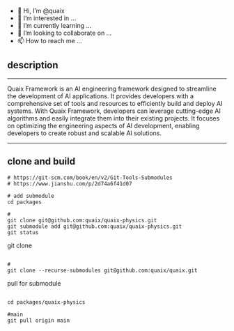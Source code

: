 - 👋 Hi, I’m @quaix
- 👀 I’m interested in ...
- 🌱 I’m currently learning ...
- 💞️ I’m looking to collaborate on ...
- 📫 How to reach me ...

<!---
quaix/quaix is a ✨ special ✨ repository because its `README.md` (this file) appears on your GitHub profile.
You can click the Preview link to take a look at your changes.
--->

## description

---

Quaix Framework is an AI engineering framework designed to streamline the development of AI applications.
It provides developers with a comprehensive set of tools and resources to efficiently build and deploy AI systems.
With Quaix Framework, developers can leverage cutting-edge AI algorithms and easily integrate them into their existing projects.
It focuses on optimizing the engineering aspects of AI development, enabling developers to create robust and scalable AI solutions.

---

##  clone and build

```shell
# https://git-scm.com/book/en/v2/Git-Tools-Submodules
# https://www.jianshu.com/p/2d74a6f41d07

# add submodule
cd packages
```
```shell
# 
git clone git@github.com:quaix/quaix-physics.git
git submodule add git@github.com:quaix/quaix-physics.git
git status
```

git clone

```shell

#
git clone --recurse-submodules git@github.com:quaix/quaix.git
```

pull for submodule
```shell

cd packages/quaix-physics
```
```shell
#main
git pull origin main

```

